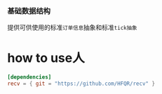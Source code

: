 ### 基础数据结构

提供可供使用的标准`订单信息`抽象和标准`tick抽象`

# how to use人

```toml
[dependencies]
recv = { git = "https://github.com/HFQR/recv" }
```